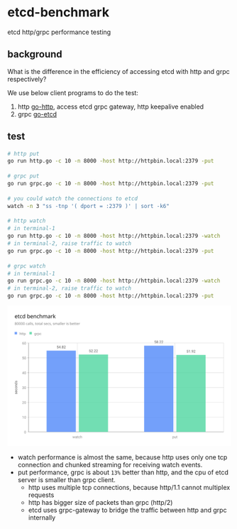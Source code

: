 # etcd-benchmark
etcd http/grpc performance testing

## background

What is the difference in the efficiency of accessing etcd with http and grpc respectively?

We use below client programs to do the test:
1. http [go-http](https://pkg.go.dev/net/http#Client), access etcd grpc gateway, http keepalive enabled
2. grpc [go-etcd](https://pkg.go.dev/go.etcd.io/etcd/client/v3)

## test

```bash
# http put
go run http.go -c 10 -n 8000 -host http://httpbin.local:2379 -put

# grpc put
go run grpc.go -c 10 -n 8000 -host http://httpbin.local:2379 -put

# you could watch the connections to etcd
watch -n 3 "ss -tnp '( dport = :2379 )' | sort -k6"

# http watch
# in terminal-1
go run http.go -c 10 -n 8000 -host http://httpbin.local:2379 -watch
# in terminal-2, raise traffic to watch
go run grpc.go -c 10 -n 8000 -host http://httpbin.local:2379 -put

# grpc watch
# in terminal-1
go run grpc.go -c 10 -n 8000 -host http://httpbin.local:2379 -watch
# in terminal-2, raise traffic to watch
go run grpc.go -c 10 -n 8000 -host http://httpbin.local:2379 -put
```

![etcd benchmark](etcd-benchmark.svg)

* watch performance is almost the same,
because http uses only one tcp connection and chunked streaming for receiving watch events.
* put performance, grpc is about `13%` better than http, and the cpu of etcd server is smaller than grpc client.
  * http uses multiple tcp connections, because http/1.1 cannot multiplex requests
  * http has bigger size of packets than grpc (http/2)
  * etcd uses grpc-gateway to bridge the traffic between http and grpc internally



